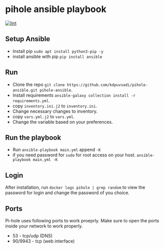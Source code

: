 # pihole ansible playbook

[![lint](https://github.com/kdpuvvadi/pihole-ansible/actions/workflows/ci.yml/badge.svg)](https://github.com/kdpuvvadi/pihole-ansible/actions/workflows/ci.yml)

## Setup Ansible

* Install pip `sudo apt install python3-pip -y`
* install ansible with pip `pip install ansible`

## Run

* Clone the repo  `git clone https://github.com/kdpuvvadi/pihole-ansible.git pihole-ansible`.
* Install requirements `ansible-galaxy collection install -r requirements.yml`.
* copy `inventory.ini.j2` to `inventory.ini`.
* Change necessary changes to inventory.
* copy `vars.yml.j2` to `vars.yml`.
* Change the variable based on your preferences.

## Run the playbook

* Run `ansible-playbook main.yml` append `-K`
* if you need password for `sudo` for root access on your host. `ansible-playbook main.yml -K`

## Login

After installation, run `docker logs pihole | grep random` to view the password for login and change the password of you choice.

## Ports

Pi-hole uses following ports to work proeprly. Make sure to open the ports inside your network to work properly. 

* 53 - tcp/udp (DNS)
* 90/9943 - tcp (web interface)
